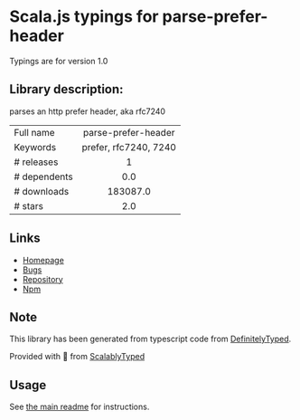 
# Scala.js typings for parse-prefer-header

Typings are for version 1.0

## Library description:
parses an http prefer header, aka rfc7240

|                    |                 |
| ------------------ | :-------------: |
| Full name          | parse-prefer-header |
| Keywords           | prefer, rfc7240, 7240 |
| # releases         | 1 |
| # dependents       | 0.0 |
| # downloads        | 183087.0 |
| # stars            | 2.0 |

## Links
- [Homepage](https://github.com/ppaskaris/node-parse-prefer-header#readme)
- [Bugs](https://github.com/ppaskaris/node-parse-prefer-header/issues)
- [Repository](https://github.com/ppaskaris/node-parse-prefer-header)
- [Npm](https://www.npmjs.com/package/parse-prefer-header)
    


## Note
This library has been generated from typescript code from [DefinitelyTyped](https://definitelytyped.org).

Provided with :purple_heart: from [ScalablyTyped](https://github.com/oyvindberg/ScalablyTyped)

## Usage
See [the main readme](../../readme.md) for instructions.


